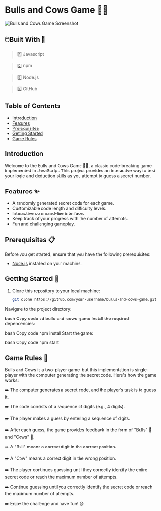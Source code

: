 # Bulls and Cows Game 🐂🐄

![Bulls and Cows Game Screenshot](screenshot.png)

## 🖱️Built With 🌠
>1️⃣ Javascript

>2️⃣ npm

> 3️⃣ Node.js

>4️⃣ GitHub


## Table of Contents
- [Introduction](#introduction)
- [Features](#features)
- [Prerequisites](#prerequisites)
- [Getting Started](#getting-started)
- [Game Rules](#game-rules)

## Introduction

Welcome to the Bulls and Cows Game 🐂🐄, a classic code-breaking game implemented in JavaScript. This project provides an interactive way to test your logic and deduction skills as you attempt to guess a secret number.

## Features ✨

- A randomly generated secret code for each game.
- Customizable code length and difficulty levels.
- Interactive command-line interface.
- Keep track of your progress with the number of attempts.
- Fun and challenging gameplay.

## Prerequisites 📋

Before you get started, ensure that you have the following prerequisites:

- [Node.js](https://nodejs.org/) installed on your machine.

## Getting Started 🚀

1. Clone this repository to your local machine:

   ```bash
   git clone https://github.com/your-username/bulls-and-cows-game.git
Navigate to the project directory:

bash
Copy code
cd bulls-and-cows-game
Install the required dependencies:

bash
Copy code
npm install
Start the game:

bash
Copy code
npm start


## Game Rules 🎯
Bulls and Cows is a two-player game, but this implementation is single-player with the computer generating the secret code. Here's how the game works:

➡️ The computer generates a secret code, and the player's task is to guess it.

➡️ The code consists of a sequence of digits (e.g., 4 digits).

➡️ The player makes a guess by entering a sequence of digits.

➡️ After each guess, the game provides feedback in the form of "Bulls" 🐂 and "Cows" 🐄.

➡️ A "Bull" means a correct digit in the correct position.

➡️ A "Cow" means a correct digit in the wrong position.

➡️ The player continues guessing until they correctly identify the entire secret code or reach the maximum number of attempts.

➡️ Continue guessing until you correctly identify the secret code or reach the maximum number of attempts.

➡️ Enjoy the challenge and have fun! 😄

